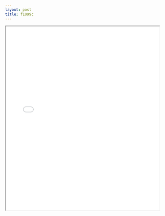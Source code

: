 ```yaml
---
layout: post
title: f1099c
---
```


<div class="pdf-container">
<iframe src="ea/assets/pdfs/f1099c.pdf" height="600" width="100%" allowFullScreen="true"></iframe>
</div>

